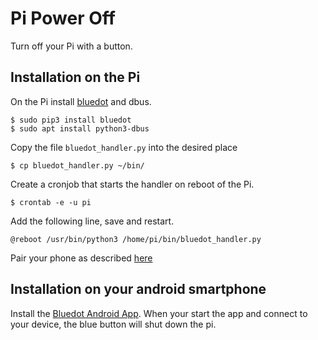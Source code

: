 # Pi Power Off

Turn off your Pi with a button.

## Installation on the Pi

On the Pi install
[bluedot](https://bluedot.readthedocs.io/en/latest/gettingstarted.html) and
dbus.

    $ sudo pip3 install bluedot
	$ sudo apt install python3-dbus
	
Copy the file `bluedot_handler.py` into the desired place

    $ cp bluedot_handler.py ~/bin/

Create a cronjob that starts the handler on reboot of the Pi.

    $ crontab -e -u pi
	
Add the following line, save and restart.
	
	@reboot /usr/bin/python3 /home/pi/bin/bluedot_handler.py

Pair your phone as described
[here](https://bluedot.readthedocs.io/en/latest/pairpiandroid.html)


## Installation on your android smartphone

Install the
[Bluedot Android App](https://bluedot.readthedocs.io/en/latest/bluedotandroidapp.html). 
When your start the app and connect to your device, the blue button
will shut down the pi.
